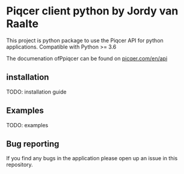 Piqcer client python by Jordy van Raalte
==========

This project is python package to use the Piqcer API for python applications. Compatible with Python >= 3.6

The documenation ofPpiqcer can be found on [picqer.com/en/api](https://picqer.com/en/api)

## installation
TODO: installation guide

## Examples
TODO: examples


## Bug reporting
If you find any bugs in the application please open up an issue in this repository.
